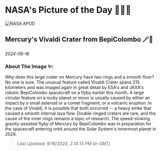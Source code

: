 
# NASA's Picture of the Day 🧑‍🚀💫

  ![NASA APOD](https://apod.nasa.gov/apod/image/2409/MercuryCaloris_BepiColombo_1806.jpg)
  
  ## Mercury's Vivaldi Crater from BepiColombo 🪄🌌
  
  _2024-09-16_
  
  ### About The Image ✨: 
  
  Why does this large crater on Mercury have two rings and a smooth floor?  No one is sure.  The unusual feature called Vivaldi Crater spans 215 kilometers and was imaged again in great detail by ESA's and JAXA's robotic BepiColombo spacecraft on a flyby earlier this month. A large circular feature on a rocky planet or moon is usually caused by either an impact by a small asteroid or a comet fragment, or a volcanic eruption. In the case of Vivaldi, it is possible that both occurred -- a heavy strike that caused a smooth internal lava flow.  Double-ringed craters are rare, and the cause of the inner rings remains a topic of research.  The speed-slowing gravity-assisted flyby of Mercury by BepiColombo was in preparation for the spacecraft entering orbit around the Solar System's innermost planet in 2026.
  
  
  
  > _Last Updated: 9/16/2024, 2:14:13 PM (in GMT)_
  